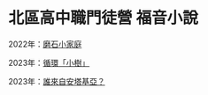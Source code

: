 # 北區高中職門徒營 福音小說

2022年：[磨石小家庭](https://taipeisia.github.io/GospelNovel/2022/Content.html)

2023年：[循環「小樹」](https://taipeisia.github.io/GospelNovel/2023/Content.html)

2023年：[誰來自安塔基亞？](https://taipeisia.github.io/GospelNovel/2024/Content.html)

